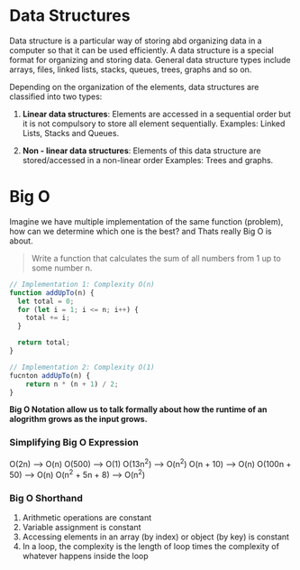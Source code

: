 # Data Structures

Data structure is a particular way of storing abd organizing data in a computer so that it can be used efficiently. A data structure is a special format for organizing and storing data. General data structure types include arrays, files, linked lists, stacks, queues, trees, graphs and so on.

Depending on the organization of the elements, data structures are classified into two types:

1. **Linear data structures**: Elements are accessed in a sequential order but it is not compulsory to store all element sequentially. Examples: Linked Lists, Stacks and Queues.

2. **Non - linear data structures**: Elements of this data structure are stored/accessed in a non-linear order Examples: Trees and graphs.

# Big O

Imagine we have multiple implementation of the same function (problem), how can we determine which one is the best? and Thats really Big O is about.

> Write a function that calculates the sum of all numbers from 1 up to some number n.

```javascript
// Implementation 1: Complexity O(n)
function addUpTo(n) {
  let total = 0;
  for (let i = 1; i <= n; i++) {
    total += i;
  }

  return total;
}
```

```javascript
// Implementation 2: Complexity O(1)
fucnton addUpTo(n) {
    return n * (n + 1) / 2;
}
```

**Big O Notation allow us to talk formally about how the runtime of an alogrithm grows as the input grows.**

### Simplifying Big O Expression

O(2n) --> O(n)
O(500) --> O(1)
O(13n<sup>2</sup>) --> O(n<sup>2</sup>)
O(n + 10) --> O(n)
O(100n + 50) --> O(n)
O(n<sup>2</sup> + 5n + 8) --> O(n<sup>2</sup>)

### Big O Shorthand

1. Arithmetic operations are constant
2. Variable assignment is constant
3. Accessing elements in an array (by index) or object (by key) is constant
4. In a loop, the complexity is the length of loop times the complexity of whatever happens inside the loop
